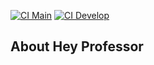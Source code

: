 [![CI Main](https://github.com/renan-f/hey-professor/actions/workflows/laravel.yml/badge.svg?branch=main)](https://github.com/renan-f/hey-professor/actions/workflows/laravel.yml)
[![CI Develop](https://github.com/renan-f/hey-professor/actions/workflows/laravel.yml/badge.svg?branch=develop)](https://github.com/renan-f/hey-professor/actions/workflows/laravel.yml)

## About Hey Professor

